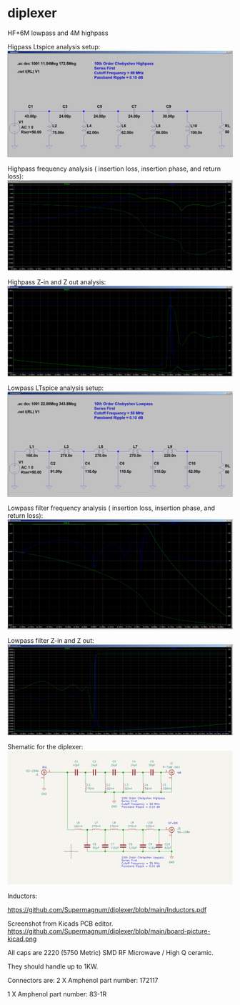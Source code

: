 # diplexer
HF+6M lowpass and 4M highpass

Higpass Ltspice analysis setup:
![highpass-parts.png](highpass-parts.png)

Highpass frequency analysis ( insertion loss, insertion phase, and return loss):
![highpass.png](highpass.png)

Highpass Z-in and Z out analysis:
![highpass-imp.png](highpass-imp.png)


Lowpass LTspice analysis setup:
![lowpassfilter-parts.png](lowpassfilter-parts.png)

Lowpass filter frequency analysis ( insertion loss, insertion phase, and return loss):
![lowpassfilter.png](lowpassfilter.png)

Lowpass filter Z-in and Z out:
![lowpassfilter-Z.png](lowpassfilter-Z.png)



Shematic for the diplexer:
![schematic.png](schematic.png)

Inductors:

https://github.com/Supermagnum/diplexer/blob/main/Inductors.pdf

Screenshot from Kicads PCB editor.
https://github.com/Supermagnum/diplexer/blob/main/board-picture-kicad.png

All caps are 2220 (5750 Metric) SMD RF Microwave / High Q ceramic.

They should handle up to 1KW.

Connectors are:
2 X Amphenol part number: 	172117

1 X Amphenol part number: 	83-1R



